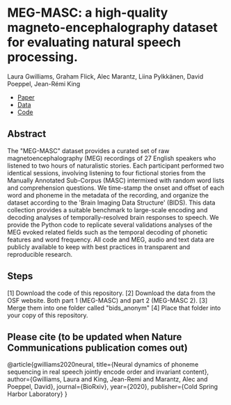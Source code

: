 # MEG-MASC: a high-quality magneto-encephalography dataset for evaluating natural speech processing.

Laura Gwilliams, Graham Flick, Alec Marantz, Liina Pylkkänen, David Poeppel, Jean-Rémi King

- [Paper](https://arxiv.org)
- [Data](https://osf.io/ag3kj/)
- [Code](https://github.com/kingjr/meg-masc)

## Abstract
The "MEG-MASC" dataset provides a curated set of raw magnetoencephalography (MEG) recordings of 27 English speakers who listened to two hours of naturalistic stories. Each participant performed two identical sessions, involving listening to four fictional stories from the Manually Annotated Sub-Corpus (MASC) intermixed with random word lists and comprehension questions. We time-stamp the onset and offset of each word and phoneme in the metadata of the recording, and organize the dataset according to the 'Brain Imaging Data Structure' (BIDS). This data collection provides a suitable benchmark to large-scale encoding and decoding analyses of temporally-resolved brain responses to speech. We provide the Python code to replicate several validations analyses of the MEG evoked related fields such as the temporal decoding of phonetic features and word frequency. All code and MEG, audio and text data are publicly available to keep with best practices in transparent and reproducible research.

## Steps
[1] Download the code of this repository.
[2] Download the data from the OSF website. Both part 1 (MEG-MASC) and part 2 (MEG-MASC 2).
[3] Merge them into one folder called "bids_anonym"
[4] Place that folder into your copy of this repository.

## Please cite (to be updated when Nature Communications publication comes out)
@article{gwilliams2020neural,
  title={Neural dynamics of phoneme sequencing in real speech jointly encode order and invariant content},
  author={Gwilliams, Laura and King, Jean-Remi and Marantz, Alec and Poeppel, David},
  journal={BioRxiv},
  year={2020},
  publisher={Cold Spring Harbor Laboratory}
}
